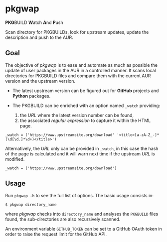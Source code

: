 # pkgwap
**PKG**BUILD **W**atch **A**nd **P**ush

Scan directory for PKGBUILDs, look for upstream updates, update the description and push to the AUR.

## Goal
The objective of _pkgwap_ is to ease and automate as much as possible the update of user packages in the AUR in a controlled manner. It scans local directories for PKGBUILD files and compare them with the current AUR version and the upstream version.

* The latest upstream version can be figured out for **GitHub** projects and **Python** packages.

* The PKGBUILD can be enriched with an option named `_watch` providing:
  1. the _URL_ where the latest version number can be found,
  2. the associated _regular expression_ to capture it within the HTML page.
```
_watch = ('https://www.upstreamsite.org/download' '<title>[a-zA-Z_-]*(\d[\d.]*\d+)</title>')
```
    
   Alternatively, the _URL_ only can be provided in `_watch`, in this case the hash of the page is calculated and it will warn next time if the upstream _URL_ is modified.

```
_watch = ('https://www.upstreamsite.org/download')
```

## Usage
Run `pkgwap -h` to see the full list of options. The basic usage consists in:
```
$ pkgwap directory_name
```
where _pkgwap_ checks into `directory_name` and analyses the `PKGBUILD` files found, the sub-directories are also recursively scanned.

An environment variable `GITHUB_TOKEN` can be set to a GitHub OAuth token in order to raise the request limit for the GitHub API.
